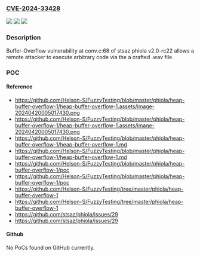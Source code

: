 ### [CVE-2024-33428](https://cve.mitre.org/cgi-bin/cvename.cgi?name=CVE-2024-33428)
![](https://img.shields.io/static/v1?label=Product&message=n%2Fa&color=blue)
![](https://img.shields.io/static/v1?label=Version&message=n%2Fa&color=blue)
![](https://img.shields.io/static/v1?label=Vulnerability&message=n%2Fa&color=brighgreen)

### Description

Buffer-Overflow vulnerability at conv.c:68 of stsaz phiola v2.0-rc22 allows a remote attacker to execute arbitrary code via the a crafted .wav file.

### POC

#### Reference
- https://github.com/Helson-S/FuzzyTesting/blob/master/phiola/heap-buffer-overflow-1/heap-buffer-overflow-1.assets/image-20240420005017430.png
- https://github.com/Helson-S/FuzzyTesting/blob/master/phiola/heap-buffer-overflow-1/heap-buffer-overflow-1.assets/image-20240420005017430.png
- https://github.com/Helson-S/FuzzyTesting/blob/master/phiola/heap-buffer-overflow-1/heap-buffer-overflow-1.md
- https://github.com/Helson-S/FuzzyTesting/blob/master/phiola/heap-buffer-overflow-1/heap-buffer-overflow-1.md
- https://github.com/Helson-S/FuzzyTesting/blob/master/phiola/heap-buffer-overflow-1/poc
- https://github.com/Helson-S/FuzzyTesting/blob/master/phiola/heap-buffer-overflow-1/poc
- https://github.com/Helson-S/FuzzyTesting/tree/master/phiola/heap-buffer-overflow-1
- https://github.com/Helson-S/FuzzyTesting/tree/master/phiola/heap-buffer-overflow-1
- https://github.com/stsaz/phiola/issues/29
- https://github.com/stsaz/phiola/issues/29

#### Github
No PoCs found on GitHub currently.

